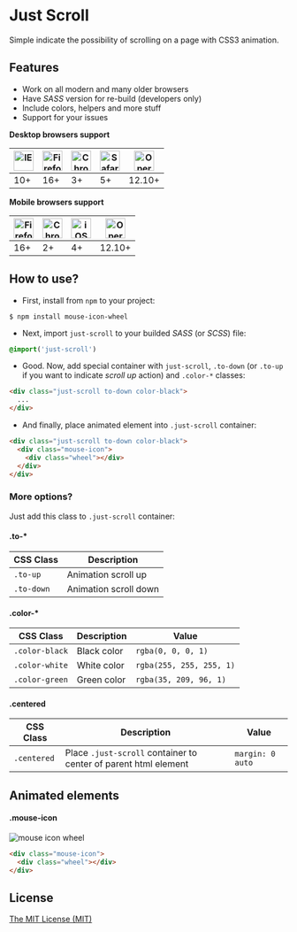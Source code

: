 # Just Scroll

Simple indicate the possibility of scrolling on a page with СSS3 animation.

## Features

* Work on all modern and many older browsers
* Have _SASS_ version for re-build (developers only)
* Include colors, helpers and more stuff
* Support for your issues

**Desktop browsers support**

| [<img src="https://raw.githubusercontent.com/godban/browsers-support-badges/master/src/images/edge.png" alt="IE" width="36px" height="36px" />](http://godban.github.io/browsers-support-badges/) | [<img src="https://raw.githubusercontent.com/godban/browsers-support-badges/master/src/images/firefox.png" alt="Firefox" width="36px" height="36px" />](http://godban.github.io/browsers-support-badges/) | [<img src="https://raw.githubusercontent.com/godban/browsers-support-badges/master/src/images/chrome.png" alt="Chrome" width="36px" height="36px" />](http://godban.github.io/browsers-support-badges/) | [<img src="https://raw.githubusercontent.com/godban/browsers-support-badges/master/src/images/safari.png" alt="Safari" width="36px" height="36px" />](http://godban.github.io/browsers-support-badges/) | [<img src="https://raw.githubusercontent.com/godban/browsers-support-badges/master/src/images/opera.png" alt="Opera" width="36px" height="36px" />](http://godban.github.io/browsers-support-badges/) |
| --------- | --------- | --------- | --------- | --------- |
| 10+ | 16+ | 3+ | 5+ | 12.10+ |

**Mobile browsers support**

| [<img src="https://raw.githubusercontent.com/godban/browsers-support-badges/master/src/images/firefox.png" alt="Firefox Mobile" width="36px" height="36px" />](http://godban.github.io/browsers-support-badges/) | [<img src="https://raw.githubusercontent.com/godban/browsers-support-badges/master/src/images/chrome-android.png" alt="Chrome for Android" width="36px" height="36px" />](http://godban.github.io/browsers-support-badges/) | [<img src="https://raw.githubusercontent.com/godban/browsers-support-badges/master/src/images/safari-ios.png" alt="iOS Safari" width="36px" height="36px" />](http://godban.github.io/browsers-support-badges/) | [<img src="https://raw.githubusercontent.com/godban/browsers-support-badges/master/src/images/opera-mini.png" alt="Opera Mini" width="36px" height="36px" />](http://godban.github.io/browsers-support-badges/) |
| --------- | --------- | --------- | --------- |
| 16+ | 2+ | 4+ | 12.10+ |

## How to use?

* First, install from `npm` to your project:

```
$ npm install mouse-icon-wheel
```

* Next, import `just-scroll` to your builded _SASS_ (or _SCSS_) file:

```sass
@import('just-scroll')
```

* Good. Now, add special container with `just-scroll`, `.to-down` (or `.to-up` if you want to indicate _scroll up_ action) and `.color-*` classes:

```html
<div class="just-scroll to-down color-black">
  ...
</div>
```

* And finally, place animated element into `.just-scroll` container:

```html
<div class="just-scroll to-down color-black">
  <div class="mouse-icon">
    <div class="wheel"></div>
  </div>
</div>
```

### More options?

Just add this class to `.just-scroll` container:

#### .to-*

| CSS Class | Description |
| --------- | --------- |
| `.to-up` | Animation scroll up |
| `.to-down` | Animation scroll down |

#### .color-*

| CSS Class | Description | Value |
| --------- | --------- | --------- |
| `.color-black` | Black color | `rgba(0, 0, 0, 1)` |
| `.color-white` | White color | `rgba(255, 255, 255, 1)` |
| `.color-green` | Green color | `rgba(35, 209, 96, 1)` |

#### .centered

| CSS Class | Description | Value |
| --------- | --------- | --------- |
| `.centered` | Place `.just-scroll` container to center of parent html element | `margin: 0 auto` |

## Animated elements

#### .mouse-icon

<img src="https://koddr.me/images/projects/mouse-icon-wheel-logo-github.gif" alt="mouse icon wheel" />

```html
<div class="mouse-icon">
  <div class="wheel"></div>
</div>
```

## License

[The MIT License (MIT)](https://github.com/koddr/mouse-icon-wheel/blob/master/LICENSE)